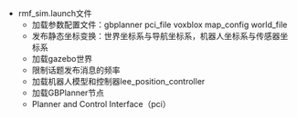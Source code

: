 - rmf_sim.launch文件
  - 加载参数配置文件：gbplanner	pci_file	voxblox	map_config	world_file
  - 发布静态坐标变换：世界坐标系与导航坐标系，机器人坐标系与传感器坐标系
  - 加载gazebo世界
  - 限制话题发布消息的频率
  - 加载机器人模型和控制器lee_position_controller
  - 加载GBPlanner节点
  - Planner and Control Interface（pci）
